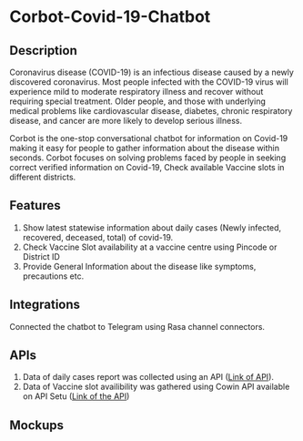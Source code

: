 # Corbot-Covid-19-Chatbot
## Description
Coronavirus disease (COVID-19) is an infectious disease caused by a newly discovered coronavirus.
Most people infected with the COVID-19 virus will experience mild to moderate respiratory illness and recover without requiring special treatment.  Older people, and those with underlying medical problems like cardiovascular disease, diabetes, chronic respiratory disease, and cancer are more likely to develop serious illness.

Corbot is the one-stop conversational chatbot for information on Covid-19 making it easy for people to gather information about the disease within seconds.
Corbot focuses on solving problems faced by people in seeking correct verified information on Covid-19, Check available Vaccine slots in different districts.

## Features
1. Show latest statewise information about daily cases (Newly infected, recovered, deceased, total) of covid-19.
2. Check Vaccine Slot availability at a vaccine centre using Pincode or District ID
3. Provide General Information about the disease like symptoms, precautions etc.

## Integrations
Connected the chatbot to Telegram using Rasa channel connectors.

## APIs
1. Data of daily cases report was collected using an API ([Link of API](https://apify.com/covid-19)).
2. Data of Vaccine slot availibility was gathered using Cowin API available on API Setu ([Link of the API](https://apisetu.gov.in/public/marketplace/api/cowin))

## Mockups
